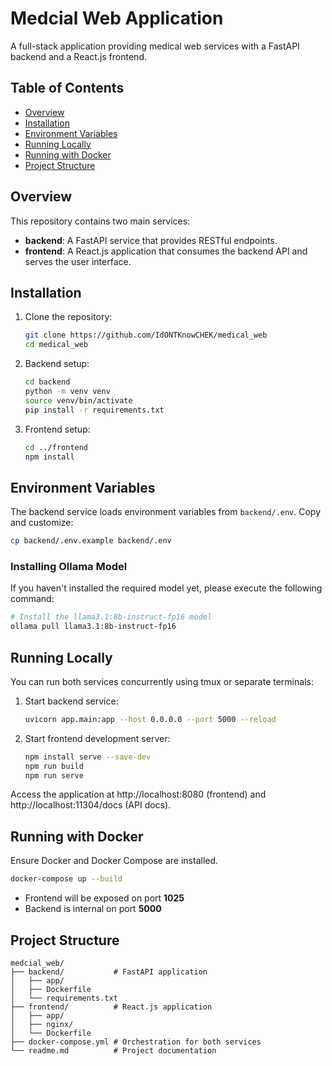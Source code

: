 # Medcial Web Application

A full-stack application providing medical web services with a FastAPI backend and a React.js frontend.

## Table of Contents
- [Overview](#overview)
- [Installation](#installation)
- [Environment Variables](#environment-variables)
- [Running Locally](#running-locally)
- [Running with Docker](#running-with-docker)
- [Project Structure](#project-structure)

## Overview
This repository contains two main services:

- **backend**: A FastAPI service that provides RESTful endpoints.
- **frontend**: A React.js application that consumes the backend API and serves the user interface.

## Installation

1. Clone the repository:
   ```bash
   git clone https://github.com/IdONTKnowCHEK/medical_web
   cd medical_web
   ```

2. Backend setup:
   ```bash
   cd backend
   python -m venv venv
   source venv/bin/activate
   pip install -r requirements.txt
   ```

3. Frontend setup:
   ```bash
   cd ../frontend
   npm install
   ```

## Environment Variables

The backend service loads environment variables from `backend/.env`. Copy and customize:

```bash
cp backend/.env.example backend/.env
```  
### Installing Ollama Model

If you haven't installed the required model yet, please execute the following command:

```bash
# Install the llama3.1:8b-instruct-fp16 model
ollama pull llama3.1:8b-instruct-fp16
```

## Running Locally

You can run both services concurrently using tmux or separate terminals:

1. Start backend service:
   ```bash
   uvicorn app.main:app --host 0.0.0.0 --port 5000 --reload
   ```

2. Start frontend development server:
   ```bash
   npm install serve --save-dev
   npm run build
   npm run serve
   ```

Access the application at http://localhost:8080 (frontend) and http://localhost:11304/docs (API docs).

## Running with Docker

Ensure Docker and Docker Compose are installed.

```bash
docker-compose up --build
```

- Frontend will be exposed on port **1025**
- Backend is internal on port **5000**

## Project Structure

```
medcial_web/
├── backend/           # FastAPI application
│   ├── app/           
│   ├── Dockerfile
│   └── requirements.txt
├── frontend/          # React.js application
│   ├── app/
│   ├── nginx/
│   └── Dockerfile
├── docker-compose.yml # Orchestration for both services
└── readme.md          # Project documentation
```
